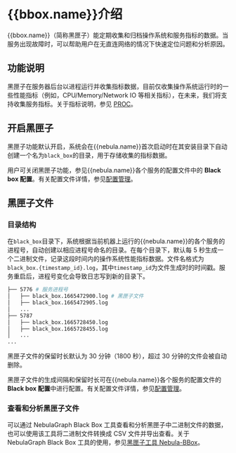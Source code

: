 # {{bbox.name}}介绍

{{bbox.name}}（简称黑匣子）能定期收集和归档操作系统和服务指标的数据。当服务出现故障时，可以帮助用户在无直连网络的情况下快速定位问题和分析原因。

## 功能说明

黑匣子在服务器后台以进程运行并收集指标数据，目前仅收集操作系统运行时的一些性能指标（例如，CPU/Memory/Network IO 等相关指标），在未来，我们将支持收集服务指标。关于指标说明，参见 [PROC](https://man7.org/linux/man-pages/man5/proc.5.html)。

## 开启黑匣子

黑匣子功能默认开启，系统会在{{nebula.name}}首次启动时在其安装目录下自动创建一个名为`black_box`的目录，用于存储收集的指标数据。

用户可关闭黑匣子功能，参见{{nebula.name}}各个服务的配置文件中的 **Black box 配置**。有关配置文件详情，参见[配置管理](../../5.configurations-and-logs/1.configurations/1.configurations.md)。

## 黑匣子文件

### 目录结构

在`black_box`目录下，系统根据当前机器上运行的{{nebula.name}}的各个服务的进程号，自动创建以相应进程号命名的目录。在每个目录下，默认每 5 秒生成一个二进制文件，记录这段时间内的操作系统性能指标数据。文件名格式为`black_box.{timestamp_id}.log`，其中`timestamp_id`为文件生成时的时间戳。服务重启后，进程号变化会导致日志写到新的目录下。

```bash
├── 5776 # 服务进程号
│   ├── black_box.1665472900.log # 黑匣子文件
│   ├── black_box.1665472905.log
│   ...
├── 5787
│   ├── black_box.1665728450.log
│   ├── black_box.1665728455.log
│   ...
...
```

黑匣子文件的保留时长默认为 30 分钟（1800 秒），超过 30 分钟的文件会被自动删除。

黑匣子文件的生成间隔和保留时长可在{{nebula.name}}各个服务的配置文件的 **Black box 配置**中进行配置。有关配置文件详情，参见[配置管理](../../5.configurations-and-logs/1.configurations/1.configurations.md)。

### 查看和分析黑匣子文件

可以通过 NebulaGraph Black Box 工具查看和分析黑匣子中二进制文件的数据，也可以使用该工具将二进制文件转换成 CSV 文件并导出查看。关于 NebulaGraph Black Box 工具的使用，参见[黑匣子工具 Nebula-BBox](3.2.bbox-reviewer.md)。
